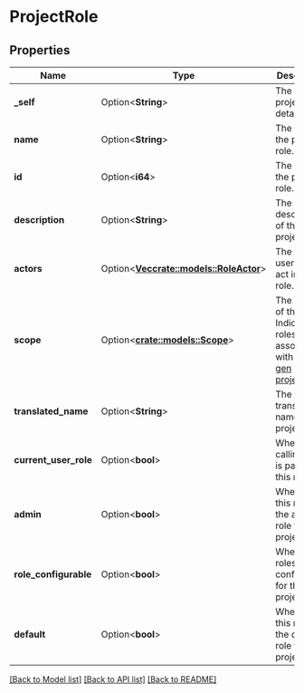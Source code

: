 # ProjectRole

## Properties

Name | Type | Description | Notes
------------ | ------------- | ------------- | -------------
**_self** | Option<**String**> | The URL the project role details. | [optional][readonly]
**name** | Option<**String**> | The name of the project role. | [optional]
**id** | Option<**i64**> | The ID of the project role. | [optional][readonly]
**description** | Option<**String**> | The description of the project role. | [optional][readonly]
**actors** | Option<[**Vec<crate::models::RoleActor>**](RoleActor.md)> | The list of users who act in this role. | [optional][readonly]
**scope** | Option<[**crate::models::Scope**](Scope.md)> | The scope of the role. Indicated for roles associated with [next-gen projects](https://confluence.atlassian.com/x/loMyO). | [optional][readonly]
**translated_name** | Option<**String**> | The translated name of the project role. | [optional]
**current_user_role** | Option<**bool**> | Whether the calling user is part of this role. | [optional]
**admin** | Option<**bool**> | Whether this role is the admin role for the project. | [optional][readonly]
**role_configurable** | Option<**bool**> | Whether the roles are configurable for this project. | [optional][readonly]
**default** | Option<**bool**> | Whether this role is the default role for the project | [optional][readonly]

[[Back to Model list]](../README.md#documentation-for-models) [[Back to API list]](../README.md#documentation-for-api-endpoints) [[Back to README]](../README.md)


